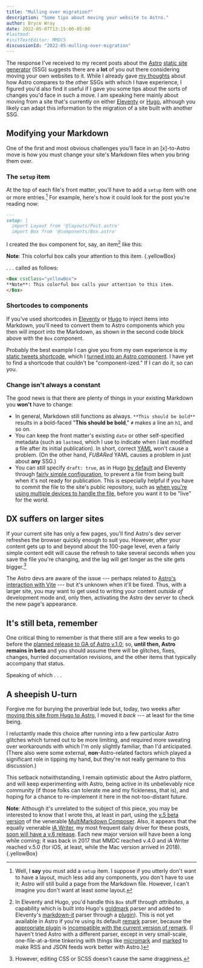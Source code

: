 ```yaml
---
title: "Mulling over migration?"
description: "Some tips about moving your website to Astro."
author: Bryce Wray
date: 2022-05-07T13:15:00-05:00
#lastmod:
#initTextEditor: MMDC5
discussionId: "2022-05-mulling-over-migration"
---
```


The response I've received to my recent posts about the [Astro](https://astro.build) [static site generator](https://jamstack.org/generators) (SSG) suggests there are a **lot** of you out there considering moving your own websites to it. While I already gave [my thoughts](/posts/2022/04/astro-ready-your-blog/) about how Astro compares to the other SSGs with which I have experience, I figured you'd also find it useful if I gave you some tips about the sorts of changes you'd face in such a move. I am speaking here mainly about moving from a site that's currently on either [Eleventy](https://11ty.dev) or [Hugo](https://gohugo.io), although you likely can adapt this information to the migration of a site built with another SSG.

## Modifying your Markdown

One of the first and most obvious challenges you'll face in an \[x]-to-Astro move is how you must change your site's Markdown files when you bring them over.

### The `setup` item

At the top of each file's front matter, you'll have to add a `setup` item with one or more entries.[^setup] For example, here's how it could look for the post you're reading now:

[^setup]: Well, I **say** you must add a `setup` item. I suppose if you utterly don't want to have a layout, much less add any components, you don't have to use it; Astro will still build a page from the Markdown file. However, I can't imagine you don't want at least *some* layout.

```md
---
setup: |
  import Layout from '@layouts/Post.astro'
  import Box from '@components/Box.astro'
```

I created the `Box` component for, say, an item[^attrs] like this:

**Note**: This colorful box calls your attention to this item.
{.yellowBox}

. . . called as follows:

```md
<Box cssClass="yellowBox">
**Note**: This colorful box calls your attention to this item.
</Box>
```

[^attrs]: In Eleventy and Hugo, you'd handle this `Box` stuff through *attributes*, a capability which is built into Hugo's [goldmark](https://github.com/yuin/goldmark) parser and added to Eleventy's [markdown-it](https://github.com/markdown-it/markdown-it) parser through a [plugin](https://github.com/arve0/markdown-it-attrs)).  This is not yet available in Astro if you're using its default [remark](https://github.com/remarkjs/remark) parser, because the [appropriate plugin](https://github.com/arobase-che/remark-attr) is [incompatible with the current version of remark](https://github.com/remarkjs/remark/blob/main/doc/plugins.md#list-of-plugins). (I haven't tried Astro with a different parser, except in very small-scale, one-file-at-a-time tinkering with things like [micromark](https://github.com/micromark/micromark) and [marked](https://github.com/markedjs/marked) to make RSS and JSON feeds work better with Astro.)


### Shortcodes to components

If you've used shortcodes in [Eleventy](https://11ty.dev/docs/shortcodes) or [Hugo](https://gohugo.io/content-management/shortcodes/) to inject items into Markdown, you'll need to convert them to Astro components which you then will import into the Markdown, as shown in the second code block above with the `Box` component.

Probably the best example I can give you from my own experience is my [static tweets shortcode](/posts/2022/02/static-tweets-eleventy-hugo/#in-hugo), which I [turned into an Astro component](/posts/2022/04/static-tweets-astro/#build-the-component). I have yet to find a shortcode that couldn't be "component-ized." If I can do it, so can you.

### Change isn't always a constant

The good news is that there are plenty of things in your existing Markdown you **won't** have to change:

- In general, Markdown still functions as always. `**This should be bold**` results in a bold-faced "**This should be bold**," `#` makes a line an `h1`, and so on.
- You can keep the front matter's existing `date` or other self-specified metadata (such as `lastmod`, which I use to indicate when I last modified a file after its initial publication). In short, correct [YAML](https://yaml.org/) won't cause a problem. (On the other hand, *FUBARed* YAML causes a problem in just about **any** SSG.)
- You can still specify `draft: true`, as in Hugo [by default](https://gohugo.io/getting-started/usage/#draft-future-and-expired-content) and Eleventy through [fairly simple configuration](/posts/2021/06/gems-in-rough-06/#your-own-eleventy-time-machine), to prevent a file from being built when it's not ready for publication. This is especially helpful if you have to commit the file to the site's public repository, such as [when you're using multiple devices to handle the file](/posts/2019/07/roger-copy/), before you want it to be "live" for the world.

## DX suffers on larger sites

If your current site has only a few pages, you'll find Astro's dev server refreshes the browser quickly enough to suit you. However, after your content gets up to and beyond about the 100-page level, even a fairly simple content edit will cause the refresh to take several seconds when you save the file you're changing, and the lag will get longer as the site gets bigger.[^styling]

The Astro devs are aware of the issue --- perhaps related to [Astro's interaction with Vite](https://astro.build/blog/astro-021-preview/#hello-vite) --- but it's unknown when it'll be fixed. Thus, with a larger site, you may want to get used to writing your content *outside of* development mode and, only then, activating the Astro dev server to check the new page's appearance.

[^styling]: However, editing CSS or SCSS doesn't cause the same dragginess.

## It's still beta, remember

One critical thing to remember is that there still are a few weeks to go before the [planned release to GA of Astro v.1.0](https://astro.build/blog/astro-1-beta-release/); so, **until then, Astro remains in beta** and you should assume there will be glitches, fixes, changes, hurried documentation revisions, and the other items that typically accompany that status.

Speaking of which&nbsp;.&nbsp;.&nbsp;.

## A sheepish U-turn

Forgive me for burying the proverbial lede but, today, two weeks after [moving this site from Hugo to Astro](/posts/2022/04/winds-change/), I moved it *back* --- at least for the time being.

I reluctantly made this choice after running into a few particular Astro glitches which turned out to be more limiting, and required more sweating over workarounds with which I'm only slightly familiar, than I'd anticipated. (There also were some external, **non**-Astro-related factors which played a significant role in tipping my hand, but they're not really germane to this discussion.)

This setback notwithstanding, I remain optimistic about the Astro platform, and will keep experimenting with Astro, being active in its unbelievably nice community (if those folks can tolerate me and my fickleness, that is), and hoping for a chance to re-implement it here in the not-too-distant future.

**Note**: Although it's unrelated to the subject of this piece, you may be interested to know that I wrote this, at least in part, using the [v.5 beta version](https://multimarkdown.zendesk.com/hc/en-us/community/posts/4606313740051-Where-to-download-the-beta-) of the venerable [MultiMarkdown Composer](https://multimarkdown.com/). Also, it appears that the equally venerable [iA Writer](https://ia.net/writer), my most frequent daily driver for these posts, [soon will have a v.6 release](https://twitter.com/iAWriter/status/1522306304492118018). Each new major version will have been a long while coming; it was back in 2017 that MMDC reached v.4.0 and iA Writer reached v.5.0 (for iOS, at least, while the Mac version arrived in 2018).
{.yellowBox}
